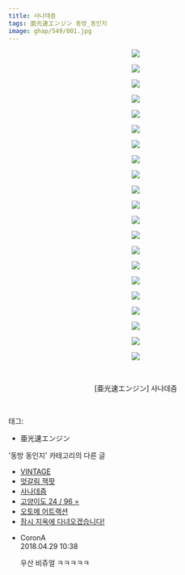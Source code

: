 ```yaml
---
title: 사나데즘
tags: 亜光速エンジン 동방_동인지
image: ghap/549/001.jpg
---
```

<div class="article">
<p style="text-align: center; clear: none; float: none;"><img src="{{ site.nasurl }}/ghap/549/001.jpg"/></p>
<p style="text-align: center; clear: none; float: none;"><img src="{{ site.nasurl }}/ghap/549/002.jpg"/></p>
<p style="text-align: center; clear: none; float: none;"><img src="{{ site.nasurl }}/ghap/549/003.jpg"/></p>
<p style="text-align: center; clear: none; float: none;"><img src="{{ site.nasurl }}/ghap/549/004.jpg"/></p>
<p style="text-align: center; clear: none; float: none;"><img src="{{ site.nasurl }}/ghap/549/005.jpg"/></p>
<p style="text-align: center; clear: none; float: none;"><img src="{{ site.nasurl }}/ghap/549/006.jpg"/></p>
<p style="text-align: center; clear: none; float: none;"><img src="{{ site.nasurl }}/ghap/549/007.jpg"/></p>
<p style="text-align: center; clear: none; float: none;"><img src="{{ site.nasurl }}/ghap/549/008.jpg"/></p>
<p style="text-align: center; clear: none; float: none;"><img src="{{ site.nasurl }}/ghap/549/009.jpg"/></p>
<p style="text-align: center; clear: none; float: none;"><img src="{{ site.nasurl }}/ghap/549/010.jpg"/></p>
<p style="text-align: center; clear: none; float: none;"><img src="{{ site.nasurl }}/ghap/549/011.jpg"/></p>
<p style="text-align: center; clear: none; float: none;"><img src="{{ site.nasurl }}/ghap/549/012.jpg"/></p>
<p style="text-align: center; clear: none; float: none;"><img src="{{ site.nasurl }}/ghap/549/013.jpg"/></p>
<p style="text-align: center; clear: none; float: none;"><img src="{{ site.nasurl }}/ghap/549/014.jpg"/></p>
<p style="text-align: center; clear: none; float: none;"><img src="{{ site.nasurl }}/ghap/549/015.jpg"/></p>
<p style="text-align: center; clear: none; float: none;"><img src="{{ site.nasurl }}/ghap/549/016.jpg"/></p>
<p style="text-align: center; clear: none; float: none;"><img src="{{ site.nasurl }}/ghap/549/017.jpg"/></p>
<p style="text-align: center; clear: none; float: none;"><img src="{{ site.nasurl }}/ghap/549/018.jpg"/></p>
<p style="text-align: center; clear: none; float: none;"><img src="{{ site.nasurl }}/ghap/549/019.jpg"/></p>
<p style="text-align: center; clear: none; float: none;"><img src="{{ site.nasurl }}/ghap/549/020.jpg"/></p>
<p style="text-align: center; clear: none; float: none;"><img src="{{ site.nasurl }}/ghap/549/021.jpg"/></p>
<p style="text-align: center; clear: none; float: none;"><br/></p>
<p style="text-align: center; clear: none; float: none;">[亜光速エンジン] 사나데즘</p>
<p><br/></p>
</div><div class="tagTrail">
<p>태그: </p>
<ul>
<li>亜光速エンジン</li>
</ul>
</div><div class="another">
<p>'동방 동인지' 카테고리의 다른 글</p>
<ul>
<li><a href="/2016-06-25-ghap_552">VINTAGE</a></li>
<li><a href="/2016-06-25-ghap_550">엇갈림 잭팟</a></li>
<li><a href="/2016-06-25-ghap_549">사나데즘</a></li>
<li><a href="/2016-06-25-ghap_548">고양이도 24 / 96 =</a></li>
<li><a href="/2016-06-25-ghap_547">오토메 어트랙션</a></li>
<li><a href="/2016-06-25-ghap_546">잠시 지옥에 다녀오겠습니다!</a></li>
</ul>
</div><div class="cb_module cb_fluid">
<div class="cb_wrt cb_profile">
<div class="comment">
<ul>
<li class="cb_thumb_off" id="comment15246897">
<div class="cb_comment_area">
<div class="cb_info_area">
<div class="cb_section">
<span class="cb_nick_name">CoronA</span>
</div>
<div class="cb_section">
<span class="cb_date">2018.04.29 10:38 </span>
</div>
</div>
<div class="cb_dsc_comment">
<p class="cb_dsc">
											우산 비쥬얼 ㅋㅋㅋㅋㅋ
										</p>
</div>
</div></li>
</ul>
</div>
</div><!-- commentList close -->
</div>
